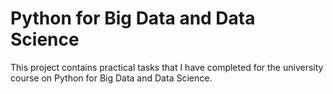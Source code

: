 # Python for Big Data and Data Science
This project contains practical tasks that I have completed for the university course on Python for Big Data and Data Science.
